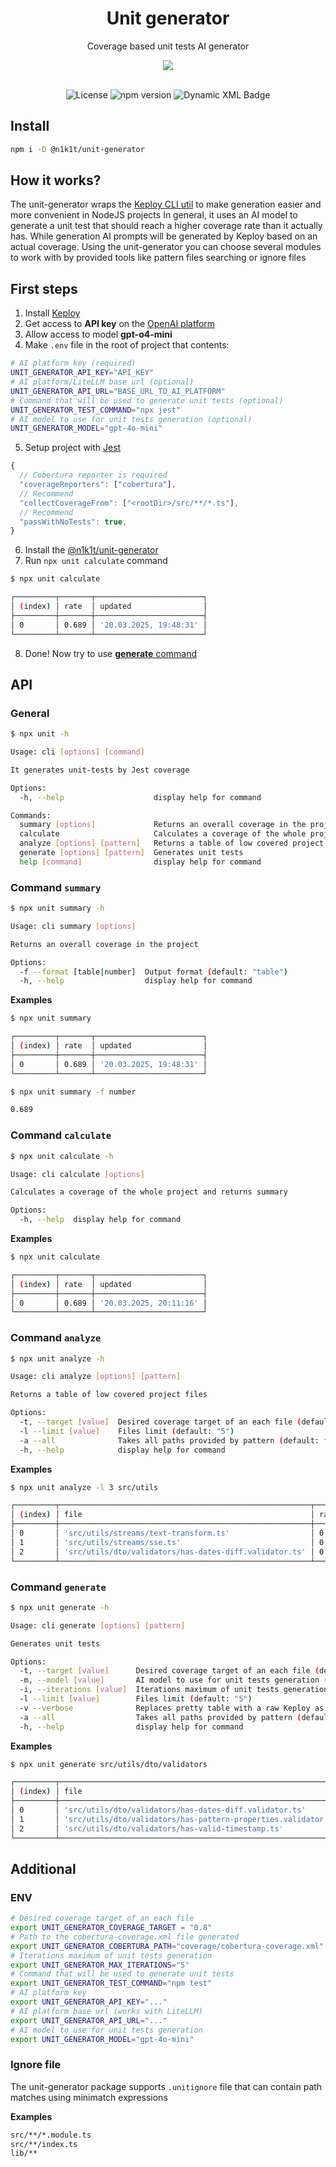 <div align='center'>
  <h1>Unit generator</h1>
  <p>Coverage based unit tests AI generator</p>

  <img src="https://raw.githubusercontent.com/n1k1t/unit-generator/refs/heads/master/images/preview.png?raw=true" />

  <br />
  <br />

  ![License](https://img.shields.io/badge/License-MIT-yellow.svg)
  ![npm version](https://badge.fury.io/js/@n1k1t%2Funit-generator.svg)
  ![Dynamic XML Badge](https://img.shields.io/badge/dynamic/xml?url=https%3A%2F%2Fgithub.com%2Fn1k1t%2Funit-generator%2Fblob%2Fmaster%2Fcoverage%2Fcobertura-coverage.xml%3Fraw%3Dtrue&query=round(%2Fcoverage%2F%40line-rate%20*%201000)%20div%201000&label=coverage)
</div>

## Install

```bash
npm i -D @n1k1t/unit-generator
```

## How it works?

The unit-generator wraps the [Keploy CLI util](https://keploy.io/docs/running-keploy/unit-test-generator/) to make generation easier and more convenient in NodeJS projects
In general, it uses an AI model to generate a unit test that should reach a higher coverage rate than it actually has. While generation AI prompts will be generated by Keploy based on an actual coverage. Using the unit-generator you can choose several modules to work with by provided tools like pattern files searching or ignore files

## First steps

1. Install [Keploy](https://keploy.io/docs/server/installation/)
2. Get access to **API key** on the [OpenAI platform](https://platform.openai.com/)
3. Allow access to model **gpt-o4-mini**
4. Make `.env` file in the root of project that contents:
```bash
# AI platform key (required)
UNIT_GENERATOR_API_KEY="API_KEY"
# AI platform/LiteLLM base url (optional)
UNIT_GENERATOR_API_URL="BASE_URL_TO_AI_PLATFORM"
# Command that will be used to generate unit tests (optional)
UNIT_GENERATOR_TEST_COMMAND="npx jest"
# AI model to use for unit tests generation (optional)
UNIT_GENERATOR_MODEL="gpt-4o-mini"
```
5. Setup project with [Jest](https://www.npmjs.com/package/jest)
```js
{
  // Cobertura reporter is required
  "coverageReporters": ["cobertura"],
  // Recommend
  "collectCoverageFrom": ["<rootDir>/src/**/*.ts"],
  // Recommend
  "passWithNoTests": true,
}
```
6. Install the [@n1k1t/unit-generator](#install)
7. Run `npx unit calculate` command
```bash
$ npx unit calculate

┌─────────┬───────┬────────────────────────┐
│ (index) │ rate  │ updated                │
├─────────┼───────┼────────────────────────┤
│ 0       │ 0.689 │ '20.03.2025, 19:48:31' │
└─────────┴───────┴────────────────────────┘
```
8. Done! Now try to use [**generate** command](#command-generate)

## API

### General

```bash
$ npx unit -h

Usage: cli [options] [command]

It generates unit-tests by Jest coverage

Options:
  -h, --help                    display help for command

Commands:
  summary [options]             Returns an overall coverage in the project
  calculate                     Calculates a coverage of the whole project and returns summary
  analyze [options] [pattern]   Returns a table of low covered project files
  generate [options] [pattern]  Generates unit tests
  help [command]                display help for command
```

### Command `summary`

```bash
$ npx unit summary -h

Usage: cli summary [options]

Returns an overall coverage in the project

Options:
  -f --format [table|number]  Output format (default: "table")
  -h, --help                  display help for command
```

**Examples**

```bash
$ npx unit summary

┌─────────┬───────┬────────────────────────┐
│ (index) │ rate  │ updated                │
├─────────┼───────┼────────────────────────┤
│ 0       │ 0.689 │ '20.03.2025, 19:48:31' │
└─────────┴───────┴────────────────────────┘
```

```bash
$ npx unit summary -f number

0.689
```

### Command `calculate`

```bash
$ npx unit calculate -h

Usage: cli calculate [options]

Calculates a coverage of the whole project and returns summary

Options:
  -h, --help  display help for command
```

**Examples**

```bash
$ npx unit calculate

┌─────────┬───────┬────────────────────────┐
│ (index) │ rate  │ updated                │
├─────────┼───────┼────────────────────────┤
│ 0       │ 0.689 │ '20.03.2025, 20:11:16' │
└─────────┴───────┴────────────────────────┘
```

### Command `analyze`

```bash
$ npx unit analyze -h

Usage: cli analyze [options] [pattern]

Returns a table of low covered project files

Options:
  -t, --target [value]  Desired coverage target of an each file (default: "0.8")
  -l --limit [value]    Files limit (default: "5")
  -a --all              Takes all paths provided by pattern (default: false)
  -h, --help            display help for command
```

**Examples**

```bash
$ npx unit analyze -l 3 src/utils

┌─────────┬────────────────────────────────────────────────────────┬───────┐
│ (index) │ file                                                   │ rate  │
├─────────┼────────────────────────────────────────────────────────┼───────┤
│ 0       │ 'src/utils/streams/text-transform.ts'                  │ 0.107 │
│ 1       │ 'src/utils/streams/sse.ts'                             │ 0.316 │
│ 2       │ 'src/utils/dto/validators/has-dates-diff.validator.ts' │ 0.421 │
└─────────┴────────────────────────────────────────────────────────┴───────┘
```

### Command `generate`

```bash
$ npx unit generate -h

Usage: cli generate [options] [pattern]

Generates unit tests

Options:
  -t, --target [value]      Desired coverage target of an each file (default: "0.8")
  -m, --model [value]       AI model to use for unit tests generation (default: "gpt-4o-mini")
  -i, --iterations [value]  Iterations maximum of unit tests generation (default: "5")
  -l --limit [value]        Files limit (default: "5")
  -v --verbose              Replaces pretty table with a raw Keploy as output (default: false)
  -a --all                  Takes all paths provided by pattern (default: false)
  -h, --help                display help for command
```

**Examples**

```bash
$ npx unit generate src/utils/dto/validators

┌─────────┬────────────────────────────────────────────────────────────────┬───────┬────────┬────────┬─────────┐
│ (index) │ file                                                           │ rate  │ target │ status │ spent   │
├─────────┼────────────────────────────────────────────────────────────────┼───────┼────────┼────────┼─────────┤
│ 0       │ 'src/utils/dto/validators/has-dates-diff.validator.ts'         │ 1     │ 0.8    │ 'DONE' │ 166.256 │
│ 1       │ 'src/utils/dto/validators/has-pattern-properties.validator.ts' │ 1     │ 0.8    │ 'DONE' │ 154.54  │
│ 2       │ 'src/utils/dto/validators/has-valid-timestamp.ts'              │ 0.636 │ 0.8    │ 'DONE' │ 137.068 │
└─────────┴────────────────────────────────────────────────────────────────┴───────┴────────┴────────┴─────────┘
```

## Additional

### ENV

```bash
# Desired coverage target of an each file
export UNIT_GENERATOR_COVERAGE_TARGET = "0.8"
# Path to the cobertura-coverage.xml file generated
export UNIT_GENERATOR_COBERTURA_PATH="coverage/cobertura-coverage.xml"
# Iterations maximum of unit tests generation
export UNIT_GENERATOR_MAX_ITERATIONS="5"
# Command that will be used to generate unit tests
export UNIT_GENERATOR_TEST_COMMAND="npm test"
# AI platform key
export UNIT_GENERATOR_API_KEY="..."
# AI platform base url (works with LiteLLM)
export UNIT_GENERATOR_API_URL="..."
# AI model to use for unit tests generation
export UNIT_GENERATOR_MODEL="gpt-4o-mini"
```

### Ignore file

The unit-generator package supports `.unitignore` file that can contain path matches using minimatch expressions

**Examples**

```bash
src/**/*.module.ts
src/**/index.ts
lib/**
```
